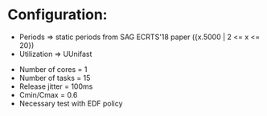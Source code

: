 # Configuration:

- Periods => static periods from SAG ECRTS'18 paper ({x.5000 | 2 <= x <= 20})          
- Utilization => UUnifast


* Number of cores = 1
* Number of tasks = 15
* Release jitter = 100ms
* Cmin/Cmax = 0.6
* Necessary test with EDF policy

